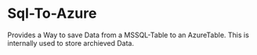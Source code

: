 # Sql-To-Azure

Provides a Way to save Data from a MSSQL-Table to an AzureTable. This is internally used to store archieved Data.